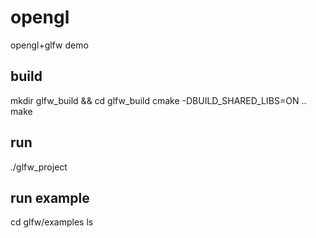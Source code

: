 # opengl
opengl+glfw demo
## build
mkdir glfw_build && cd glfw_build
cmake -DBUILD_SHARED_LIBS=ON ..
make
## run
./glfw_project
## run example
cd glfw/examples
ls
